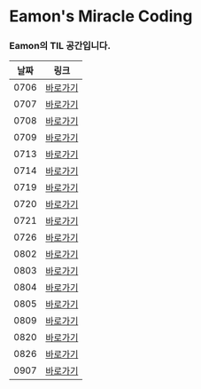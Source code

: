# Eamon's Miracle Coding 

### Eamon의 TIL 공간입니다.

| 날짜 | 링크         |
| ---- | ------------ |
| 0706 | [바로가기](https://github.com/mico-members/miracle-coding/blob/eamon/TIL/TIL_210706.md) |
| 0707 | [바로가기](https://github.com/mico-members/miracle-coding/blob/eamon/TIL/TIL_210707.md) |
| 0708 | [바로가기](https://github.com/mico-members/miracle-coding/blob/eamon/TIL/TIL_210708.md) |
| 0709 | [바로가기](https://github.com/mico-members/miracle-coding/blob/eamon/TIL/TIL_210709.md) |
| 0713 | [바로가기](https://github.com/mico-members/miracle-coding/blob/eamon/TIL/TIL_210713.md) |
| 0714 | [바로가기](https://github.com/mico-members/miracle-coding/blob/eamon/TIL/TIL_210714.md) |
| 0719 | [바로가기](https://github.com/mico-members/miracle-coding/blob/eamon/TIL/TIL_210719.md) |
| 0720 | [바로가기](https://github.com/mico-members/miracle-coding/blob/eamon/TIL/TIL_210720.md) |
| 0721 | [바로가기](https://github.com/mico-members/miracle-coding/blob/eamon/TIL/TIL_210721.md) |
| 0726 | [바로가기](https://github.com/mico-members/miracle-coding/blob/eamon/TIL/TIL_210726.md) |
| 0802 | [바로가기](https://github.com/mico-members/miracle-coding/blob/eamon/TIL/TIL_210802.md) |
| 0803 | [바로가기](https://github.com/mico-members/miracle-coding/blob/eamon/TIL/TIL_210803.md) |
| 0804 | [바로가기](https://github.com/mico-members/miracle-coding/blob/eamon/TIL/TIL_210804.md) |
| 0805 | [바로가기](https://github.com/mico-members/miracle-coding/blob/eamon/TIL/TIL_210805.md) |
| 0809 | [바로가기](https://github.com/mico-members/miracle-coding/blob/eamon/TIL/TIL_210809.md) |
| 0820 | [바로가기](https://github.com/mico-members/miracle-coding/blob/eamon/TIL/TIL_210820.md) |
| 0826 | [바로가기](https://github.com/mico-members/miracle-coding/blob/eamon/TIL/TIL_210826.md) |
| 0907 | [바로가기](https://github.com/mico-members/miracle-coding/blob/eamon/TIL/TIL_210907.md) |